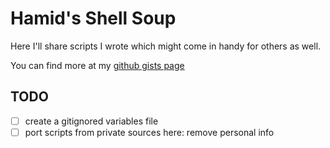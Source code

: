 # Hamid's Shell Soup

Here I'll share scripts I wrote which might come in handy for others as well.

You can find more at my [github gists page](https://gist.github.com/hamidzr)

## TODO
- [ ] create a gitignored variables file
- [ ] port scripts from private sources here: remove personal info
